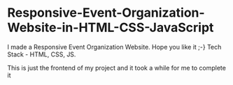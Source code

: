 # Responsive-Event-Organization-Website-in-HTML-CSS-JavaScript
I made a Responsive Event Organization Website. Hope you like it ;-}
Tech Stack - HTML, CSS, JS. 

This is just the frontend of my project and it took a while for me to complete it 
